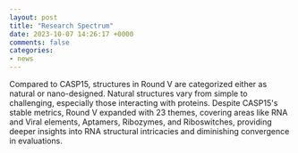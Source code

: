 ```yaml
---
layout: post
title: "Research Spectrum"
date: 2023-10-07 14:26:17 +0000
comments: false
categories: 
- news
---
```



Compared to CASP15, structures in Round V are categorized either as natural or nano-designed. Natural structures vary from simple to challenging, especially those interacting with proteins. Despite CASP15's stable metrics, Round V expanded with 23 themes, covering areas like RNA and Viral elements, Aptamers, Ribozymes, and Riboswitches, providing deeper insights into RNA structural intricacies and diminishing convergence in evaluations.





